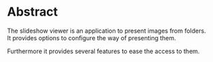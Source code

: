 # Abstract

The slideshow viewer is an application to present images from folders.  
It provides options to configure the way of presenting them.  

Furthermore it provides several features to ease the access to them.  
